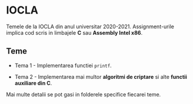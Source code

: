 # IOCLA

Temele de la IOCLA din anul universitar 2020-2021. Assignment-urile implica cod scris in limbajele **C** sau **Assembly Intel x86**.

## Teme

* Tema 1 - Implementarea functiei ```printf```.

* Tema 2 - Implementarea mai multor **algoritmi de criptare** si alte **functii auxiliare din C**.

Mai multe detalii se pot gasi in folderele specifice fiecarei teme.